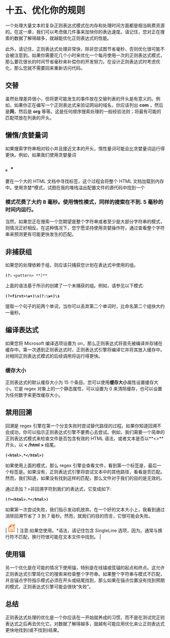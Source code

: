 # 十五、优化你的规则

一个处理大量文本的复杂正则表达式模式在内存和处理时间方面都是相当耗费资源的。在这一章，我们可以考虑做几件事来加快你的表达速度。请记住，您对正在搜索的数据了解得越多，就越能优化正则表达式的性能。

此外，请记住，正则表达式处理非常快，除非您试图节省毫秒，否则优化很可能不会被注意到。如果你需要花几个小时来优化一个每月使用一次的正则表达式模式，那么要花很长的时间节省毫秒来补偿你的开发努力。在设计正则表达式时考虑优化，那么您就不需要回来重新访问代码。

## 交替

虽然处理差异很小，但将更可能发生的事件放在交替列表的开头是有意义的。例如，如果你正在编写一个正则表达式来验证网站的域名，你应该列出 **com** ，然后是**网**，然后是 **org** 等等。这是任何顺序搜索处理的一般经验法则；将最有可能的匹配项放在列表的开头。

## 懒惰/贪婪量词

如果搜索字符串相对较小并且接近文本的开头，惰性量词可能会比贪婪量词运行得更快。例如，如果我们使用贪婪量词

### 。*

要在一个大的 HTML 文档中寻找标签，这个过程会将整个 HTML 文档加载到内存中。使用贪婪*模式，试图在我的堆栈溢出配置文件的源代码中找到一个

### 模式花费了大约 8 毫秒。使用惰性模式，同样的搜索在不到. 5 毫秒的时间内运行。

当然，如果您正在搜索一个您期望是整个字符串或者至少是大部分字符串的模式，则情况正好相反。在这种情况下，您宁愿坚持使用贪婪操作符，通过查看整个字符串来预测更有可能更快发生的匹配。

## 非捕获组

如果您的处理依赖于组，则应该只捕获您计划在表达式中使用的组。

**`(?:`** `<pattern> **)**`

上面的语法基于所示的<pattern>创建了一个未捕获的组。例如，请参见以下模式:</pattern>

**`(?<first>\w+)\s(?:\w+)\s`**

提取一个句子的前两个单词，当你可以丢弃第二个单词时，比命名第二个组快大约一毫秒。

## 编译表达式

如果您将 Microsoft 编译选项设置为 on，那么正则表达式将首先被编译并存储在缓存中。第一次遇到正则表达式时，正则表达式引擎将编译它并将其放入缓存中。对相同正则表达式模式的后续调用将运行得更快。

### 缓存大小

正则表达式的默认缓存大小为 15 个条目。您可以使用**缓存大小**属性设置缓存大小。它是 regex 对象上的一个静态属性，可以设置为 0 来清除缓存，也可以设置为任何数字来更改缓存大小。

## 禁用回溯

回溯是 regex 引擎在第一个分支失败时尝试替代路径的过程。如果你知道回溯不会成功，你可以指示正则表达式引擎不要费心去尝试。例如，我们需要一个简单的正则表达式模式来检查文件是否包含有效的 HTML 语法，或者文本是否以**<>**开头，以 **< /html >** 结尾。

**`(<html>.*</html>)`**

如果使用上面的模式，那么 regex 引擎会查看文件，看到第一个标签是，最后一个标签是。如果没有，正则表达式引擎将尝试文本中的其他路径，看看是否匹配。然而，我们知道，如果没有找到这样的匹配，那么文件对于我们的目的是无效的。

通过添加？>非回溯字符到我们的表达式，它变成如下:

**`(?><html>.*</html>)`**

如果第一次尝试失败，我们指示发动机放弃。在一个好的文本大小上，我看到通过消除回溯节省了 3 到 7 毫秒。然而，就我们的目的而言，它很可能会失败。

| ![](img/note.png) | 注意:如果您使用。*语法，请记住包含 SingleLine 选项，因为。通常与换行符不匹配，换行符很可能在文本文件中找到。 |

## 使用锚

另一个优化是在可能的情况下使用锚，特别是在线锚或弦锚的起点和终点。这允许正则表达式引擎简化它的搜索来检查整个字符串。如果整个字符串与模式不匹配，并且锚点字符指示模式必须在开头或结尾找到，那么如果在锚点位置没有找到预期的模式，正则表达式引擎可能会很快“失败”。

## 总结

正则表达式处理的优化是一个你应该在一开始就养成的习惯，而不是在测试完正则表达式之后再去优化它。对数据了解得越多，就越有可能应用优化来让正则表达式更快地找到(或不找到)结果。